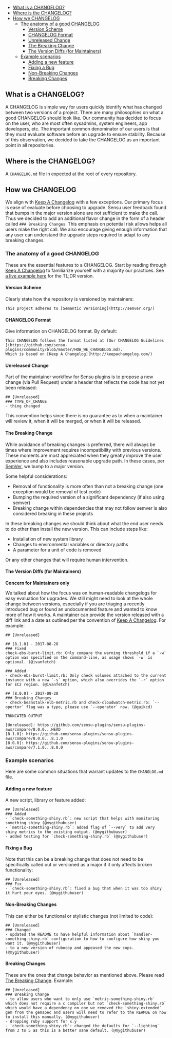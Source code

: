 * [What is a CHANGELOG?](#what-is-a-changelog)
* [Where is the CHANGELOG?](#where-is-the-changelog)
* [How we CHANGELOG](#how-we-changelog)
   * [The anatomy of a good CHANGELOG](#the-anatomy-of-a-good-changelog)
      * [Version Scheme](#version-scheme)
      * [CHANGELOG Format](#changelog-format)
      * [Unreleased Change](#unreleased-change)
      * [The Breaking Change](#the-breaking-change)
      * [The Version Diffs (for Maintainers)](#the-version-diffs-for-maintainers)
   * [Example scenarios](#example-scenarios)
      * [Adding a new feature](#adding-a-new-feature)
      * [Fixing a Bug](#fixing-a-bug)
      * [Non-Breaking Changes](#non-breaking-changes)
      * [Breaking Changes](#breaking-changes)

<!-- Created by [gh-md-toc](https://github.com/ekalinin/github-markdown-toc) -->

## What is a CHANGELOG?

A CHANGELOG is simple way for users quickly identify what has changed between two versions of a project. There are many philosophies on what a good CHANGELOG should look like. Our community has decided to focus on the user, who are most often sysadmins, system engineers, app developers, etc. The important common denominator of our users is that they must evaluate software before an upgrade to ensure stability. Because of this observation, we decided to take the CHANGELOG as an important point in all repositories.

## Where is the CHANGELOG?

A `CHANGELOG.md` file in expected at the root of every repository.

## How we CHANGELOG

We align with [Keep A Changelog](http://keepachangelog.com/) with a few exceptions. Our primary focus is ease of evaluate before choosing to upgrade. Sensu user feedback found that bumps in the major version alone are not sufficient to make the call. Thus we decided to add an additional flavor change in the form of a header called `### Breaking Changes`. This emphasis on potential risk allows helps all users make the right call. We also encourage giving enough information that any user can understand the upgrade steps required to adapt to any breaking changes.

### The anatomy of a good CHANGELOG

These are the essential features to a CHANGELOG.
Start by reading through [Keep A Changelog](http://keepachangelog.com/) to familiarize yourself with a majority our practices. See [a live example here](https://github.com/sensu-plugins/sensu-plugins-sensu/blob/master/CHANGELOG.md) for the TL;DR version.

#### Version Scheme

Clearly state how the repository is versioned by maintainers:

```
This project adheres to [Semantic Versioning](http://semver.org/)
```

#### CHANGELOG Format

Give information on CHANGELOG format. By default:

```
This CHANGELOG follows the format listed at [Our CHANGELOG Guidelines ](https://github.com/sensu-plugins/community/blob/master/HOW_WE_CHANGELOG.md).
Which is based on [Keep A Changelog](http://keepachangelog.com/)
```

#### Unreleased Change

Part of the maintainer workflow for Sensu plugins is to propose a new change (via Pull Request) under a header that reflects the code has not yet been released:

```
## [Unreleased]
### TYPE_OF_CHANGE
- thing changed
```

This convention helps since there is no guarantee as to when a maintainer will review it, when it will be merged, or when it will be released.

#### The Breaking Change

While avoidance of breaking changes is preferred, there will always be times where improvement requires incompatibility with previous versions. These moments are most appreciated when they greatly improve the user experience and also includes reasonable upgrade path. In these cases, per [SemVer](http://semver.org/), we bump to a major version.

Some helpful considerations:

* Removal of functionality is more often than not a breaking change (one exception would be removal of test code)
* Bumping the required version of a significant dependency (if also using semver)
* Breaking change within dependencies that may not follow semver is also considered breaking in these projects

In these breaking changes we should think about what the end user needs to do other than install the new version. This can include steps like:

* Installation of new system library
* Changes to environmental variables or directory paths
* A parameter for a unit of code is removed

Or any other changes that will require human intervention.

#### The Version Diffs (for Maintainers)

**Concern for Maintainers only**

We talked about how the focus was on human-readable changelogs for easy evaluation for upgrades. We still might need to look at the whole change between versions, especially if you are triaging a recently introduced bug or found an undocumented feature and wanted to know more of how it works. A maintainer can provide the version released with a diff link and a date as outlined per the convention of [Keep A Changelog](http://keepachangelog.com). For example:

```
## [Unreleased]

## [8.1.0] - 2017-08-28
### Fixed
check-ebs-burst-limit.rb: Only compare the warning threshold if a `-w` option was specified on the command-line, as usage shows `-w` is optional. (@ivanfetch)

### Added
- check-ebs-burst-limit.rb: Only check volumes attached to the current instance with a new `-s` option, which also overrides the `-r` option for EC2 region. (@ivanfetch)

## [8.0.0] - 2017-08-20
### Breaking Changes
- check-beanstalk-elb-metric.rb and check-cloudwatch-metric.rb: `--opertor` flag was a typo, please use `--operator` now. (@guikcd)

TRUNCATED OUTPUT

[Unreleased]: https://github.com/sensu-plugins/sensu-plugins-aws/compare/8.0.0...HEAD
[8.1.0]: https://github.com/sensu-plugins/sensu-plugins-aws/compare/8.0.0...8.1.0
[8.0.0]: https://github.com/sensu-plugins/sensu-plugins-aws/compare/7.1.0...8.0.0
```

### Example scenarios

Here are some common situations that warrant updates to the `CHANGLOG.md` file.

#### Adding a new feature

A new script, library or feature added:

```
## [Unreleased]
### Added
- `check-something-shiny.rb`: new script that helps with monitoring something shiny (@mygithubuser)
- `metric-something-shiny.rb`: added flag of `--very` to add very shiny metrics to the existing output. (@mygithubuser)
- added testing for `check-something-shiny.rb` (@mygithubuser)
```

#### Fixing a Bug

Note that this can be a breaking change that does not need to be specifically called out or versioned as a major if it only affects broken functionality:

```
## [Unreleased]
### Fix
- `check-something-shiny.rb`: fixed a bug that when it was too shiny it hurt your eyes. (@mygithubuser)
```

#### Non-Breaking Changes

This can either be functional or stylistic changes (not limited to code):

```
## [Unreleased]
### Changed
- updated the README to have helpful information about `handler-something-shiny.rb` configuration to how to configure how shiny you want it. (@mygithubuser)
- to a new version of rubocop and appeased the new cops. (@mygithubuser)
```

#### Breaking Changes

These are the ones that change behavior as mentioned above. Please read [The Breaking Change](#the-breaking-change). Example:

```
## [Unreleased]
### Breaking Change
- to allow users who want to only use `metric-something-shiny.rb` which does not require a c compiler but not `check-something-shiny.rb` which would have a dependency on one we removed the `shiny-extended` gem from the gemspec and users will need to refer to the REAMDE on how to install this manually. (@mygithubuser)
- dropping ruby support for x.y
- `check-something-shiny.rb`: changed the defaults for `--lighting` from 3 to 5 as this is a better sane default. (@mygithubuser)
```
